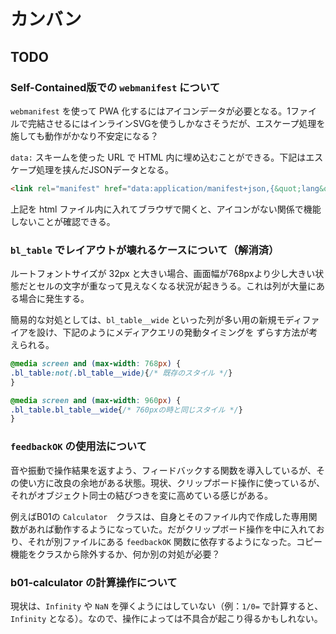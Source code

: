 # カンバン

## TODO

### Self-Contained版での `webmanifest` について

`webmanifest` を使って PWA 化するにはアイコンデータが必要となる。1ファイルで完結させるにはインラインSVGを使うしかなさそうだが、エスケープ処理を施しても動作がかなり不安定になる？

`data:` スキームを使った URL で HTML 内に埋め込むことができる。下記はエスケープ処理を挟んだJSONデータとなる。

```html
<link rel="manifest" href="data:application/manifest+json,{&quot;lang&quot;: &quot;ja&quot;,&quot;dir&quot;: &quot;ltr&quot;,&quot;name&quot;: &quot;JIG-A:簡易ツール集&quot;,&quot;short_name&quot;: &quot;JIG-A&quot;,&quot;scope&quot;: &quot;/&quot;,&quot;start_url&quot;: &quot;.&quot;,&quot;display&quot;: &quot;standalone&quot;}">
```

上記を html ファイル内に入れてブラウザで開くと、アイコンがない関係で機能しないことが確認できる。

### `bl_table` でレイアウトが壊れるケースについて（解消済）

ルートフォントサイズが 32px と大きい場合、画面幅が768pxより少し大きい状態だとセルの文字が重なって見えなくなる状況が起きうる。これは列が大量にある場合に発生する。

簡易的な対処としては、`bl_table__wide` といった列が多い用の新規モディファイアを設け、下記のようにメディアクエリの発動タイミングを ずらす方法が考えられる。

```css
@media screen and (max-width: 768px) {
.bl_table:not(.bl_table__wide){/* 既存のスタイル */}
}

@media screen and (max-width: 960px) {
.bl_table.bl_table__wide{/* 760pxの時と同じスタイル */}
}
```

### `feedbackOK` の使用法について

音や振動で操作結果を返すよう、フィードバックする関数を導入しているが、その使い方に改良の余地がある状態。現状、クリップボード操作に使っているが、それがオブジェクト同士の結びつきを変に高めている感じがある。

例えばB01の `Calculator`　クラスは、自身とそのファイル内で作成した専用関数があれば動作するようになっていた。だがクリップボード操作を中に入れており、それが別ファイルにある `feedbackOK` 関数に依存するようになった。コピー機能をクラスから除外するか、何か別の対処が必要？

### b01-calculator の計算操作について

現状は、`Infinity` や `NaN` を弾くようにはしていない（例：`1/0=` で計算すると、`Infinity` となる）。なので、操作によっては不具合が起こり得るかもしれない。
